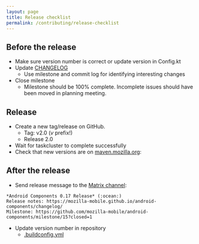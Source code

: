 ```yaml
---
layout: page
title: Release checklist
permalink: /contributing/release-checklist
---
```


## Before the release

- Make sure version number is correct or update version in Config.kt 
- Update [CHANGELOG](https://github.com/mozilla-mobile/android-components/blob/master/docs/changelog.md)
  - Use milestone and commit log for identifying interesting changes
- Close milestone
  - Milestone should be 100% complete. Incomplete issues should have been moved in planning meeting.

## Release

- Create a new tag/release on GitHub.
  - Tag: v2.0 (_v_ prefix!)
  - Release 2.0
- Wait for taskcluster to complete successfully
- Check that new versions are on [maven.mozilla.org](https://maven.mozilla.org/?prefix=maven2/org/mozilla/components/):

## After the release

- Send release message to the [Matrix channel](https://chat.mozilla.org/#/room/#android-components:mozilla.org):
```
*Android Components 0.17 Release* (:ocean:)
Release notes: https://mozilla-mobile.github.io/android-components/changelog/
Milestone: https://github.com/mozilla-mobile/android-components/milestone/15?closed=1
```
- Update version number in repository
  - [.buildconfig.yml](https://github.com/mozilla-mobile/android-components/blob/master/.buildconfig.yml#L1)
